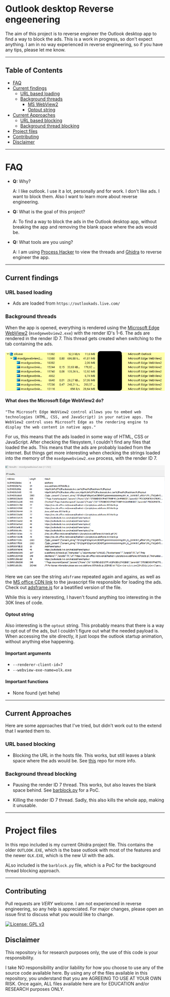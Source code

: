 # Outlook desktop Reverse engeenering

The aim of this project is to reverse engineer the Outlook desktop app to find a way to block the ads. This is a work in progress, so don't expect anything. I am in no way experienced in reverse engineering, so if you have any tips, please let me know.

---

## Table of Contents

- [FAQ](#faq)
- [Current findings](#current-findings)
  - [URL based loading](#url-based-loading)
  - [Background threads](#background-threads)
    - [MS WebView2](#what-does-the-microsoft-edge-webview2-do)
    - [Optout string](#optout-string)
- [Current Approaches](#current-approaches)
  - [URL based blocking](#url-based-blocking)
  - [Background thread blocking](#background-thread-blocking)
- [Project files](#project-files)
- [Contributing](#contributing)
- [Disclaimer](#disclaimer)

---

# FAQ

- **Q:** Why?

    A: I like outlook. I use it a lot, personally and for work. I don't like ads. I want to block them. Also I want to learn more about reverse engineering.

- **Q:** What is the goal of this project?

    A: To find a way to block the ads in the Outlook desktop app, without breaking the app and removing the blank space where the ads would be.

- **Q:** What tools are you using?

    A: I am using [Process Hacker](https://processhacker.sourceforge.io/) to view the threads and [Ghidra](https://ghidra-sre.org/) to reverse engineer the app.

---

## Current findings

### URL based loading

- Ads are loaded from `https://outlookads.live.com/`

### Background threads

When the app is opened, everything is rendered using the [Microsoft Edge WebView2](https://developer.microsoft.com/en-us/microsoft-edge/webview2/) (`msedgewebview2.exe`) with the render ID's 1-6. The ads are rendered in the render ID 7. This thread gets created when switching to the tab containing the ads.

![Threads](images/PHoverview.png)

#### What does the Microsoft Edge WebView2 do?

```text
"The Microsoft Edge WebView2 control allows you to embed web technologies (HTML, CSS, and JavaScript) in your native apps. The WebView2 control uses Microsoft Edge as the rendering engine to display the web content in native apps."
```

For us, this means that the ads loaded in some way of HTML, CSS or JavaScript. After checking the filesystem, I couldn't find any files that loaded the ads. This means that the ads are probably loaded from the internet. But things get more interesting when checking the strings loaded into the memory of the `msedgewebview2.exe` process, with the render ID 7.

![Strings](images/PHadsframeStrings.png)

Here we can see the string `adsframe` repeated again and agains, as well as the [MS office CDN link](https://res.cdn.office.net/owamail/hashed-v1/scripts/owa.adsframe.857c6e5b.js) to the javascript file responsible for loading the ads. Check out [adsframe.js](./adsframe.js) for a beatified version of the file.

While this is very interesting, I haven't found anything too interesting in the 30K lines of code.

#### Optout string

Also interesting is the `optout` string. This probably means that there is a way to opt out of the ads, but I couldn't figure out what the needed payload is. When accessing the site directly, it just loops the outlook startup animation, without anything else happening.

#### Important arguments

- `--renderer-client-id=7`
- `--webview-exe-name=olk.exe`

#### Important functions

- None found (yet hehe)

---

## Current Approaches

Here are some approaches that I've tried, but didn't work out to the extend that I wanted them to.

### URL based blocking

- Blocking the URL in the hosts file. This works, but still leaves a blank space where the ads would be. See [this](https://github.com/Pyenb/Outlook-desktop-ad-blocker/) repo for more info.

### Background thread blocking

- Pausing the render ID 7 thread. This works, but also leaves the blank space behind. See [barblock.py](./barblock.py) for a PoC.

- Killing the render ID 7 thread. Sadly, this also kills the whole app, making it unusable.

---

# Project files

In this repo included is my current Ghidra project file. This contains the older `OUTLOOK.EXE`, which is the base outlook with most of the features and the newer `OLK.EXE`, which is the new UI with the ads.

ALso included is the `barblock.py` file, which is a PoC for the background thread blocking approach.

---

## Contributing

Pull requests are *VERY* welcome. I am not experienced in reverse engineering, so any help is appreciated. For major changes, please open an issue first to discuss what you would like to change.

[![License: GPL v3](https://img.shields.io/badge/License-GPLv3-blue.svg)](https://www.gnu.org/licenses/gpl-3.0)

## Disclaimer

This repository is for research purposes only, the use of this code is your responsibility.

I take NO responsibility and/or liability for how you choose to use any of the source code available here. By using any of the files available in this repository, you understand that you are AGREEING TO USE AT YOUR OWN RISK. Once again, ALL files available here are for EDUCATION and/or RESEARCH purposes ONLY.
